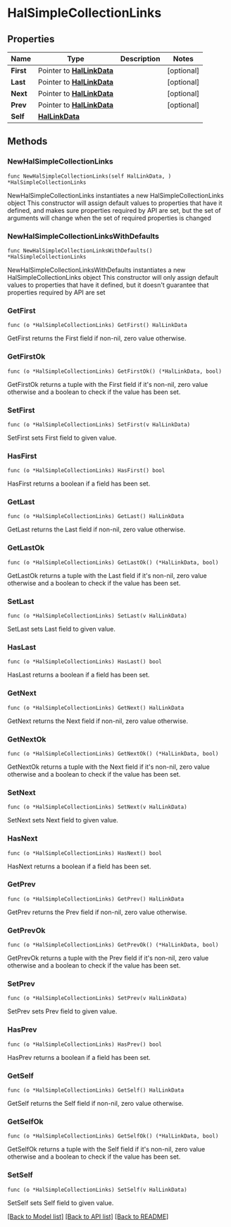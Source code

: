 <!--
Copyright (C) 2020-2023 Arm Limited or its affiliates and Contributors. All rights reserved.
SPDX-License-Identifier: Apache-2.0
-->
# HalSimpleCollectionLinks

## Properties

Name | Type | Description | Notes
------------ | ------------- | ------------- | -------------
**First** | Pointer to [**HalLinkData**](HalLinkData.md) |  | [optional] 
**Last** | Pointer to [**HalLinkData**](HalLinkData.md) |  | [optional] 
**Next** | Pointer to [**HalLinkData**](HalLinkData.md) |  | [optional] 
**Prev** | Pointer to [**HalLinkData**](HalLinkData.md) |  | [optional] 
**Self** | [**HalLinkData**](HalLinkData.md) |  | 

## Methods

### NewHalSimpleCollectionLinks

`func NewHalSimpleCollectionLinks(self HalLinkData, ) *HalSimpleCollectionLinks`

NewHalSimpleCollectionLinks instantiates a new HalSimpleCollectionLinks object
This constructor will assign default values to properties that have it defined,
and makes sure properties required by API are set, but the set of arguments
will change when the set of required properties is changed

### NewHalSimpleCollectionLinksWithDefaults

`func NewHalSimpleCollectionLinksWithDefaults() *HalSimpleCollectionLinks`

NewHalSimpleCollectionLinksWithDefaults instantiates a new HalSimpleCollectionLinks object
This constructor will only assign default values to properties that have it defined,
but it doesn't guarantee that properties required by API are set

### GetFirst

`func (o *HalSimpleCollectionLinks) GetFirst() HalLinkData`

GetFirst returns the First field if non-nil, zero value otherwise.

### GetFirstOk

`func (o *HalSimpleCollectionLinks) GetFirstOk() (*HalLinkData, bool)`

GetFirstOk returns a tuple with the First field if it's non-nil, zero value otherwise
and a boolean to check if the value has been set.

### SetFirst

`func (o *HalSimpleCollectionLinks) SetFirst(v HalLinkData)`

SetFirst sets First field to given value.

### HasFirst

`func (o *HalSimpleCollectionLinks) HasFirst() bool`

HasFirst returns a boolean if a field has been set.

### GetLast

`func (o *HalSimpleCollectionLinks) GetLast() HalLinkData`

GetLast returns the Last field if non-nil, zero value otherwise.

### GetLastOk

`func (o *HalSimpleCollectionLinks) GetLastOk() (*HalLinkData, bool)`

GetLastOk returns a tuple with the Last field if it's non-nil, zero value otherwise
and a boolean to check if the value has been set.

### SetLast

`func (o *HalSimpleCollectionLinks) SetLast(v HalLinkData)`

SetLast sets Last field to given value.

### HasLast

`func (o *HalSimpleCollectionLinks) HasLast() bool`

HasLast returns a boolean if a field has been set.

### GetNext

`func (o *HalSimpleCollectionLinks) GetNext() HalLinkData`

GetNext returns the Next field if non-nil, zero value otherwise.

### GetNextOk

`func (o *HalSimpleCollectionLinks) GetNextOk() (*HalLinkData, bool)`

GetNextOk returns a tuple with the Next field if it's non-nil, zero value otherwise
and a boolean to check if the value has been set.

### SetNext

`func (o *HalSimpleCollectionLinks) SetNext(v HalLinkData)`

SetNext sets Next field to given value.

### HasNext

`func (o *HalSimpleCollectionLinks) HasNext() bool`

HasNext returns a boolean if a field has been set.

### GetPrev

`func (o *HalSimpleCollectionLinks) GetPrev() HalLinkData`

GetPrev returns the Prev field if non-nil, zero value otherwise.

### GetPrevOk

`func (o *HalSimpleCollectionLinks) GetPrevOk() (*HalLinkData, bool)`

GetPrevOk returns a tuple with the Prev field if it's non-nil, zero value otherwise
and a boolean to check if the value has been set.

### SetPrev

`func (o *HalSimpleCollectionLinks) SetPrev(v HalLinkData)`

SetPrev sets Prev field to given value.

### HasPrev

`func (o *HalSimpleCollectionLinks) HasPrev() bool`

HasPrev returns a boolean if a field has been set.

### GetSelf

`func (o *HalSimpleCollectionLinks) GetSelf() HalLinkData`

GetSelf returns the Self field if non-nil, zero value otherwise.

### GetSelfOk

`func (o *HalSimpleCollectionLinks) GetSelfOk() (*HalLinkData, bool)`

GetSelfOk returns a tuple with the Self field if it's non-nil, zero value otherwise
and a boolean to check if the value has been set.

### SetSelf

`func (o *HalSimpleCollectionLinks) SetSelf(v HalLinkData)`

SetSelf sets Self field to given value.



[[Back to Model list]](../README.md#documentation-for-models) [[Back to API list]](../README.md#documentation-for-api-endpoints) [[Back to README]](../README.md)



